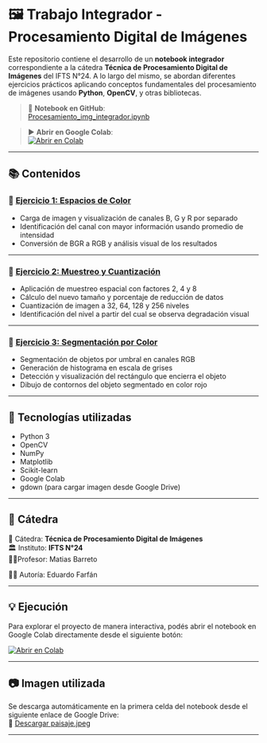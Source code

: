# 🖼️ Trabajo Integrador - Procesamiento Digital de Imágenes

Este repositorio contiene el desarrollo de un **notebook integrador** correspondiente a la cátedra **Técnica de Procesamiento Digital de Imágenes** del IFTS N°24. A lo largo del mismo, se abordan diferentes ejercicios prácticos aplicando conceptos fundamentales del procesamiento de imágenes usando **Python**, **OpenCV**, y otras bibliotecas.

> 🔗 **Notebook en GitHub**:  
> [Procesamiento_img_integrador.ipynb](https://github.com/Lalo901/Procesamiento-Digital-Imagen/blob/main/tps_procesamiento_img/Procesamiento_img_integrador.ipynb)

> ▶️ **Abrir en Google Colab**:  
> [![Abrir en Colab](https://colab.research.google.com/assets/colab-badge.svg)](https://colab.research.google.com/drive/1QJ57mHH4KhmUzRD37PuYTxFxVpHpOuZt?usp=sharing)

---

## 📚 Contenidos

### 🔹 [Ejercicio 1: Espacios de Color](https://github.com/Lalo901/Procesamiento-Digital-Imagen/blob/main/tps_procesamiento_img/Procesamiento_img_integrador.ipynb#scrollTo=Ejercicio-1-Espacios-de-Color)

- Carga de imagen y visualización de canales B, G y R por separado
- Identificación del canal con mayor información usando promedio de intensidad
- Conversión de BGR a RGB y análisis visual de los resultados

---

### 🔹 [Ejercicio 2: Muestreo y Cuantización](https://github.com/Lalo901/Procesamiento-Digital-Imagen/blob/main/tps_procesamiento_img/Procesamiento_img_integrador.ipynb#scrollTo=Ejercicio-2-Muestreo-y-Cuantizaci%C3%B3n)

- Aplicación de muestreo espacial con factores 2, 4 y 8
- Cálculo del nuevo tamaño y porcentaje de reducción de datos
- Cuantización de imagen a 32, 64, 128 y 256 niveles
- Identificación del nivel a partir del cual se observa degradación visual

---

### 🔹 [Ejercicio 3: Segmentación por Color](https://github.com/Lalo901/Procesamiento-Digital-Imagen/blob/main/tps_procesamiento_img/Procesamiento_img_integrador.ipynb#scrollTo=Ejercicio-3-Segmentaci%C3%B3n-por-Color)

- Segmentación de objetos por umbral en canales RGB
- Generación de histograma en escala de grises
- Detección y visualización del rectángulo que encierra el objeto
- Dibujo de contornos del objeto segmentado en color rojo

---

## 🧰 Tecnologías utilizadas

- Python 3  
- OpenCV  
- NumPy  
- Matplotlib  
- Scikit-learn  
- Google Colab  
- gdown (para cargar imagen desde Google Drive)

---

## 🏫 Cátedra

📘 Cátedra: **Técnica de Procesamiento Digital de Imágenes**  
🏛️ Instituto: **IFTS N°24**  
👨‍🏫Profesor: Matias Barreto

👨‍🎓 Autoría: Eduardo Farfán

---

## 💡 Ejecución

Para explorar el proyecto de manera interactiva, podés abrir el notebook en Google Colab directamente desde el siguiente botón:

[![Abrir en Colab](https://colab.research.google.com/assets/colab-badge.svg)](https://colab.research.google.com/drive/1QJ57mHH4KhmUzRD37PuYTxFxVpHpOuZt?usp=sharing)

---

## 📷 Imagen utilizada

Se descarga automáticamente en la primera celda del notebook desde el siguiente enlace de Google Drive:  
🔗 [Descargar paisaje.jpeg](https://drive.google.com/uc?id=1WQsqiUy7oUQj7-JGXwNS8QhXLcPLEBDg)

---
